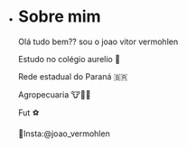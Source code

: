 - # Sobre mim
  Olá tudo bem?? sou  o joao vitor vermohlen
  
  Estudo no colégio aurelio  :blue_book:
  
  Rede estadual do Paraná 🇧🇷
  
  Agropecuaria  :cow::ear_of_rice::tractor:
  
  Fut :soccer: 
  
  :iphone:Insta:@joao_vermohlen
  
  
